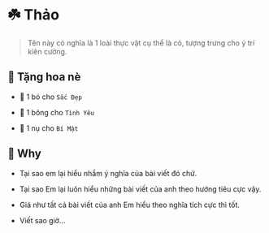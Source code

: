 # ☘️ Thảo

> Tên này có nghĩa là 1 loài thực vật cụ thể là cỏ, tượng trưng cho ý trí kiên cường.

## 🌻 Tặng hoa nè

+ 💐 1 bó cho `Sắc Đẹp`

+ 🌹 1 bông cho `Tình Yêu`

+ 🌷 1 nụ cho `Bí Mật`

## 🥲 Why

+ Tại sao em lại hiểu nhầm ý nghĩa của bài viết đó chứ.

+ Tại sao Em lại luôn hiểu những bài viết của anh theo hướng tiêu cực vậy.

+ Giá như tất cả bài viết của anh Em hiểu theo nghĩa tích cực thì tốt.

+ Viết sao giờ...
